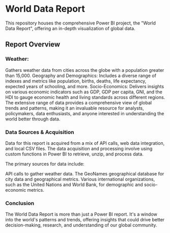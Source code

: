 # World Data Report
This repository houses the comprehensive Power BI project, the "World Data Report", offering an in-depth visualization of global data.

## Report Overview
### Weather: 
Gathers weather data from cities across the globe with a population greater than 15,000.
Geography and Demographics: Includes a diverse range of indexes and metrics like population, births, deaths, life expectancy, expected years of schooling, and more.
Socio-Economics: Delivers insights on various economic indicators such as GDP, GDP per capita, GNI, and the HDI to gauge economic health and living standards across different regions.
The extensive range of data provides a comprehensive view of global trends and patterns, making it an invaluable resource for analysts, policymakers, data enthusiasts, and anyone interested in understanding the world better through data.

### Data Sources & Acquisition
Data for this report is acquired from a mix of API calls, web data integration, and local CSV files. The data acquisition and processing involve using custom functions in Power BI to retrieve, unzip, and process data.

The primary sources for data include:

API calls to gather weather data.
The GeoNames geographical database for city data and geographical metrics.
Various international organizations, such as the United Nations and World Bank, for demographic and socio-economic metrics.

### Conclusion
The World Data Report is more than just a Power BI report. It's a window into the world's patterns and trends, offering insights that could drive better decision-making, research, and understanding of our global community.
